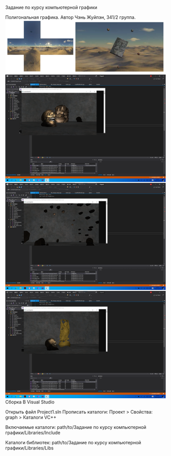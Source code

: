 Задание по курсу компьютерной графики

Полигональная графика. Автор Чэнь Жуйпэн, 341/2 группа.
![Image text](https://github.com/chuyunduan/Computer-Graphics/blob/main/4.png)
![Image text](https://github.com/chuyunduan/Computer-Graphics/blob/main/1.png)
![Image text](https://github.com/chuyunduan/Computer-Graphics/blob/main/2.png)
![Image text](https://github.com/chuyunduan/Computer-Graphics/blob/main/3.png)
Сборка
В Visual Studio

Открыть файл Project1.sln
Прописать каталоги: Проект > Свойства: graph > Каталоги VC++

Включаемые каталоги: path/to/Задание по курсу компьютерной графики/Libraries/Include

Каталоги библиотек: path/to/Задание по курсу компьютерной графики/Libraries/Libs
